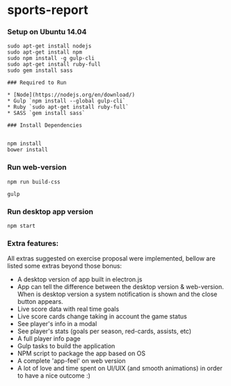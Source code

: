 
# sports-report


### Setup on Ubuntu 14.04

```
sudo apt-get install nodejs
sudo apt-get install npm
sudo npm install -g gulp-cli
sudo apt-get install ruby-full
sudo gem install sass

### Required to Run

* [Node](https://nodejs.org/en/download/)
* Gulp `npm install --global gulp-cli` 
* Ruby `sudo apt-get install ruby-full` 
* SASS `gem install sass`

### Install Dependencies


npm install
bower install

```

### Run web-version


```
npm run build-css

```

```
gulp

```

### Run desktop app version


```
npm start

```
### Extra features:

All extras suggested on exercise proposal were implemented, bellow are listed some extras beyond those bonus:

- A desktop version of app built in electron.js
- App can tell the difference between the desktop version & web-version. When is desktop version a system notification is shown and the close button appears.
- Live score data with real time goals
- Live score cards change taking in account the game status
- See player's info in a modal
- See player's stats (goals per season, red-cards, assists, etc)
- A full player info page
- Gulp tasks to build the application
- NPM script to package the app based on OS 
- A complete 'app-feel' on web version
- A lot of love and time spent on UI/UIX (and smooth animations) in order to have a nice outcome :)
